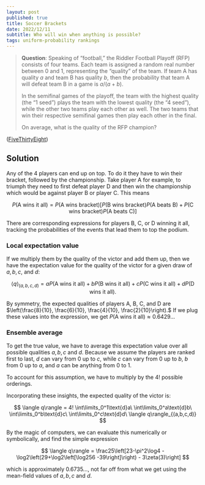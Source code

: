 ```yaml
---
layout: post
published: true
title: Soccer Brackets
date: 2022/12/11
subtitle: Who will win when anything is possible?
tags: uniform-probability rankings
---
```


>**Question**: Speaking of “football,” the Riddler Football Playoff (RFP) consists of four teams. Each team is assigned a random real number between 0 and 1, representing the “quality” of the team. If team A has quality $a$ and team B has quality $b,$ then the probability that team A will defeat team B in a game is $a/(a+b).$
>
>In the semifinal games of the playoff, the team with the highest quality (the “1 seed”) plays the team with the lowest quality (the “4 seed”), while the other two teams play each other as well. The two teams that win their respective semifinal games then play each other in the final.
>
>On average, what is the quality of the RFP champion?

<!--more-->

([FiveThirtyEight](https://fivethirtyeight.com/features/can-you-win-the-riddler-football-playoff/))

## Solution

Any of the $4$ players can end up on top. To do it they have to win their bracket, followed by the championship. Take player A for example, to triumph they need to first defeat player D and then win the championship which would be against player B or player C. This means 

$$ P(\text{A wins it all}) = P(\text{A wins bracket})\left[P(\text{B wins bracket})P(\text{A beats B}) + P(\text{C wins bracket})P(\text{A beats C})\right] $$

There are corresponding expressions for players B, C, or D winning it all, tracking the probabilities of the events that lead them to top the podium. 

### Local expectation value

If we multiply them by the quality of the victor and add them up, then we have the expectation value for the quality of the victor for a given draw of $a, b, c,$ and $d:$

$$ \langle q\rangle_{(a,b,c,d)} = a P(\text{A wins it all}) + b P(\text{B wins it all}) + c P(\text{C wins it all}) + d P(\text{D wins it all}). $$

By symmetry, the expected qualities of players A, B, C, and D are $\left(\frac{8}{10}, \frac{6}{10}, \frac{4}{10}, \frac{2}{10}\right).$ If we plug these values into the expression, we get $P(\text{A wins it all})\approx 0.6429\ldots$

<!-- which isn't far off from the true value (see below). -->

### Ensemble average

To get the true value, we have to average this expectation value over all possible qualities $a, b, c$ and $d.$ Because we assume the players are ranked first to last, $d$ can vary from $0$ up to $c,$ while $c$ can vary from $0$ up to $b,$ $b$ from $0$ up to $a,$ and $a$ can be anything from $0$ to $1.$ 

To account for this assumption, we have to multiply by the $4!$ possible orderings.

Incorporating these insights, the expected quality of the victor is:

$$ \langle q\rangle = 4! \int\limits_0^1\text{d}a\ \int\limits_0^a\text{d}b\ \int\limits_0^b\text{d}c\ \int\limits_0^c\text{d}d\ \langle q\rangle_{(a,b,c,d)} $$

By the magic of computers, we can evaluate this numerically or symbolically, and find the simple expression

$$ \langle q\rangle = \frac25\left[23-\pi^2\log4 -\log2\left(29+\log2\left[\log256 -39\right]\right) - 3\zeta(3)\right] $$ 

which is approximately $0.6735\ldots,$ not far off from what we get using the mean-field values of $a, b, c$ and $d.$

<br>
